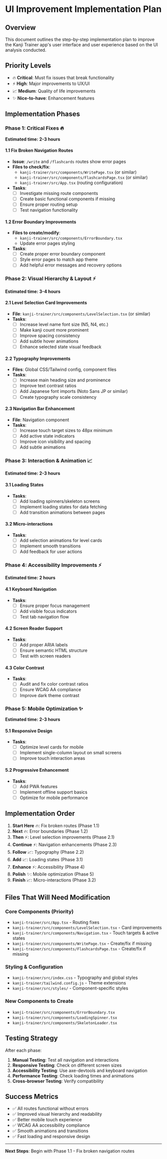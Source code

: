 # UI Improvement Implementation Plan

## Overview
This document outlines the step-by-step implementation plan to improve the Kanji Trainer app's user interface and user experience based on the UI analysis conducted.

## Priority Levels
- 🔥 **Critical**: Must fix issues that break functionality
- ⚡ **High**: Major improvements to UX/UI
- 📈 **Medium**: Quality of life improvements
- ✨ **Nice-to-have**: Enhancement features

## Implementation Phases

### Phase 1: Critical Fixes 🔥
**Estimated time: 2-3 hours**

#### 1.1 Fix Broken Navigation Routes
- **Issue**: `/write` and `/flashcards` routes show error pages
- **Files to check/fix**:
  - `kanji-trainer/src/components/WritePage.tsx` (or similar)
  - `kanji-trainer/src/components/FlashcardsPage.tsx` (or similar)
  - `kanji-trainer/src/App.tsx` (routing configuration)
- **Tasks**:
  - [ ] Investigate missing route components
  - [ ] Create basic functional components if missing
  - [ ] Ensure proper routing setup
  - [ ] Test navigation functionality

#### 1.2 Error Boundary Improvements
- **Files to create/modify**:
  - `kanji-trainer/src/components/ErrorBoundary.tsx`
  - Update error pages styling
- **Tasks**:
  - [ ] Create proper error boundary component
  - [ ] Style error pages to match app theme
  - [ ] Add helpful error messages and recovery options

### Phase 2: Visual Hierarchy & Layout ⚡
**Estimated time: 3-4 hours**

#### 2.1 Level Selection Card Improvements
- **File**: `kanji-trainer/src/components/LevelSelection.tsx` (or similar)
- **Tasks**:
  - [ ] Increase level name font size (N5, N4, etc.)
  - [ ] Make kanji count more prominent
  - [ ] Improve spacing consistency
  - [ ] Add subtle hover animations
  - [ ] Enhance selected state visual feedback

#### 2.2 Typography Improvements
- **Files**: Global CSS/Tailwind config, component files
- **Tasks**:
  - [ ] Increase main heading size and prominence
  - [ ] Improve text contrast ratios
  - [ ] Add Japanese font imports (Noto Sans JP or similar)
  - [ ] Create typography scale consistency

#### 2.3 Navigation Bar Enhancement
- **File**: Navigation component
- **Tasks**:
  - [ ] Increase touch target sizes to 48px minimum
  - [ ] Add active state indicators
  - [ ] Improve icon visibility and spacing
  - [ ] Add subtle animations

### Phase 3: Interaction & Animation 📈
**Estimated time: 2-3 hours**

#### 3.1 Loading States
- **Tasks**:
  - [ ] Add loading spinners/skeleton screens
  - [ ] Implement loading states for data fetching
  - [ ] Add transition animations between pages

#### 3.2 Micro-interactions
- **Tasks**:
  - [ ] Add selection animations for level cards
  - [ ] Implement smooth transitions
  - [ ] Add feedback for user actions

### Phase 4: Accessibility Improvements ⚡
**Estimated time: 2 hours**

#### 4.1 Keyboard Navigation
- **Tasks**:
  - [ ] Ensure proper focus management
  - [ ] Add visible focus indicators
  - [ ] Test tab navigation flow

#### 4.2 Screen Reader Support
- **Tasks**:
  - [ ] Add proper ARIA labels
  - [ ] Ensure semantic HTML structure
  - [ ] Test with screen readers

#### 4.3 Color Contrast
- **Tasks**:
  - [ ] Audit and fix color contrast ratios
  - [ ] Ensure WCAG AA compliance
  - [ ] Improve dark theme contrast

### Phase 5: Mobile Optimization ✨
**Estimated time: 2-3 hours**

#### 5.1 Responsive Design
- **Tasks**:
  - [ ] Optimize level cards for mobile
  - [ ] Implement single-column layout on small screens
  - [ ] Improve touch interaction areas

#### 5.2 Progressive Enhancement
- **Tasks**:
  - [ ] Add PWA features
  - [ ] Implement offline support basics
  - [ ] Optimize for mobile performance

## Implementation Order

1. **Start Here** 🔥: Fix broken routes (Phase 1.1)
2. **Next** 🔥: Error boundaries (Phase 1.2)
3. **Then** ⚡: Level selection improvements (Phase 2.1)
4. **Continue** ⚡: Navigation enhancements (Phase 2.3)
5. **Follow** 📈: Typography (Phase 2.2)
6. **Add** 📈: Loading states (Phase 3.1)
7. **Enhance** ⚡: Accessibility (Phase 4)
8. **Polish** ✨: Mobile optimization (Phase 5)
9. **Finish** 📈: Micro-interactions (Phase 3.2)

## Files That Will Need Modification

### Core Components (Priority)
- `kanji-trainer/src/App.tsx` - Routing fixes
- `kanji-trainer/src/components/LevelSelection.tsx` - Card improvements
- `kanji-trainer/src/components/Navigation.tsx` - Touch targets & active states
- `kanji-trainer/src/components/WritePage.tsx` - Create/fix if missing
- `kanji-trainer/src/components/FlashcardsPage.tsx` - Create/fix if missing

### Styling & Configuration
- `kanji-trainer/src/index.css` - Typography and global styles
- `kanji-trainer/tailwind.config.js` - Theme extensions
- `kanji-trainer/src/styles/` - Component-specific styles

### New Components to Create
- `kanji-trainer/src/components/ErrorBoundary.tsx`
- `kanji-trainer/src/components/LoadingSpinner.tsx`
- `kanji-trainer/src/components/SkeletonLoader.tsx`

## Testing Strategy

After each phase:
1. **Manual Testing**: Test all navigation and interactions
2. **Responsive Testing**: Check on different screen sizes
3. **Accessibility Testing**: Use axe-devtools and keyboard navigation
4. **Performance Testing**: Check loading times and animations
5. **Cross-browser Testing**: Verify compatibility

## Success Metrics

- ✅ All routes functional without errors
- ✅ Improved visual hierarchy and readability
- ✅ Better mobile touch experience
- ✅ WCAG AA accessibility compliance
- ✅ Smooth animations and transitions
- ✅ Fast loading and responsive design

---

**Next Steps**: Begin with Phase 1.1 - Fix broken navigation routes